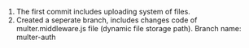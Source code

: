 1. The first commit includes uploading system of files.
2. Created a seperate branch, includes changes code of multer.middleware.js file (dynamic file storage path).      Branch name: multer-auth